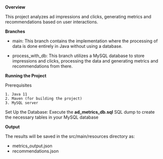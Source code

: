 **Overview**


This project analyzes ad impressions and clicks, generating metrics and recommendations based on user interactions.

**Branches**
- main: This branch contains the implementation where the processing of data is done entirely in Java without using a database.

- process_with_db: This branch utilizes a MySQL database to store impressions and clicks, processing the data and generating metrics and recommendations from there.

**Running the Project**


Prerequisites
```
1. Java 11
2. Maven (for building the project)
3. MySQL server
```

Set Up the Database: Execute the **ad_metrics_db.sql** SQL dump to create the necessary tables in your MySQL database

**Output**


The results will be saved in the src/main/resources directory as:

* metrics_output.json
* recommendations.json
